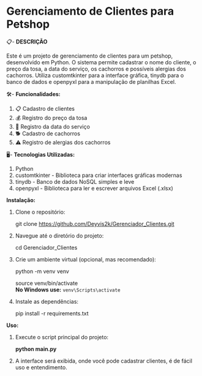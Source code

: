 # Gerenciamento de Clientes para Petshop

📋- **DESCRIÇÃO**

Este é um projeto de gerenciamento de clientes para um petshop, desenvolvido em Python. O sistema permite cadastrar o nome do cliente, o preço da tosa, a data do serviço, os cachorros e possíveis alergias dos cachorros. Utiliza customtkinter para a interface gráfica, tinydb para o banco de dados e openpyxl para a manipulação de planilhas Excel.


🛠️- **Funcionalidades:**

1. 📋 Cadastro de clientes
2. 💰 Registro do preço da tosa
3. 📅 Registro da data do serviço
4. 🐕 Cadastro de cachorros
5. ⚠️ Registro de alergias dos cachorros

🖥️- **Tecnologias Utilizadas:**
1. Python
2. customtkinter - Biblioteca para criar interfaces gráficas modernas
3. tinydb - Banco de dados NoSQL simples e leve
4. openpyxl - Biblioteca para ler e escrever arquivos Excel (.xlsx)

**Instalação:**

1. Clone o repositório:

   git clone https://github.com/Deyvis2k/Gerenciador_Clientes.git

2. Navegue até o diretório do projeto:

   cd Gerenciador_Clientes

3. Crie um ambiente virtual (opcional, mas recomendado):

   python -m venv venv

   source venv/bin/activate  
   **No Windows use:** `venv\Scripts\activate`

4. Instale as dependências:

   pip install -r requirements.txt

**Uso:**

1. Execute o script principal do projeto:

   **python main.py**

2. A interface será exibida, onde você pode cadastrar clientes, é de fácil uso e entendimento.
